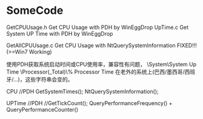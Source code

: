 # SomeCode

GetCPUUsage.h 	  Get CPU Usage with PDH by WinEggDrop
UpTime.c 	        Get System UP Time with PDH by WinEggDrop

GetAllCPUUsage.c 	Get CPU Usage with NtQuerySystemInformation FIXED!!! (>=Win7 Working)

使用PDH获取系统启动时间或CPU使用率，兼容性有问题，
\\System\\System Up Time
\\Processor(_Total)\\% Processor Time
在老外的系统上(巴西/墨西哥/西班牙/...)，这些字符串会变的。

CPU
//PDH
GetSystemTimes();
NtQuerySystemInformation();

UPTime
//PDH
//GetTickCount();
QueryPerformanceFrequency() + QueryPerformanceCounter()
